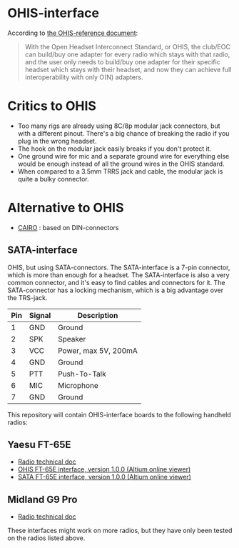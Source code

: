 # OHIS-interface
According to [the OHIS-reference document](https://open-headset-interconnect-standard.github.io/ohis/Open-Headset-Interconnect-Standard.pdf):
> With the Open Headset Interconnect Standard, or OHIS, the club/EOC can build/buy one adapter for every
radio which stays with that radio, and the user only needs to build/buy one adapter for their specific headset
which stays with their headset, and now they can achieve full interoperability with only O(N) adapters.

# Critics to OHIS
* Too many rigs are already using 8C/8p modular jack connectors, but with a different pinout.  There's a big chance of breaking the radio if you plug in the wrong headset.
* The hook on the modular jack easily breaks if you don't protect it.
* One ground wire for mic and a separate ground wire for everything else would be enough instead of all the ground wires in the OHIS standard.
* When compared to a 3.5mm TRRS jack and cable, the modular jack is quite a bulky connector.

# Alternative to OHIS
* [CAIRO](https://web.archive.org/web/20060618023257/http://www-users.aston.ac.uk/~bestpj/cairo/manual/engineering.html#ce1) : based on DIN-connectors

## SATA-interface
OHIS, but using SATA-connectors.  The SATA-interface is a 7-pin connector, which is more than enough for a headset.  The SATA-interface is also a very common connector, and it's easy to find cables and connectors for it.  The SATA-connector has a locking mechanism, which is a big advantage over the TRS-jack.

| Pin | Signal | Description |
| --- | ------ | ----------- |
| 1 | GND | Ground |
| 2 | SPK | Speaker |
| 3 | VCC | Power, max 5V, 200mA |
| 4 | GND | Ground |
| 5 | PTT | Push-To-Talk |
| 6 | MIC | Microphone |
| 7 | GND | Ground |

This repository will contain OHIS-interface boards to the following handheld radios:

## Yaesu FT-65E
* [Radio technical doc](./Devices/Yaesu_FT-65/Yaesu_FT65-E.ipynb)
* [OHIS FT-65E interface, version 1.0.0 (Altium online viewer)](https://365.altium.com/files/52D7B6AC-E25B-4030-AC4F-B64CA4D52889)
* [SATA FT-65E interface, version 1.0.0 (Altium online viewer)](https://365.altium.com/files/A41D46D5-1541-4C2A-84D1-905C59505208)

## Midland G9 Pro
* [Radio technical doc](./Devices/Midland_G9_Pro/MidlandG9pro.md)

These interfaces might work on more radios, but they have only been tested on the radios listed above.